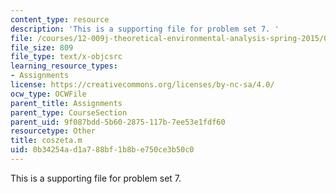 ```yaml
---
content_type: resource
description: 'This is a supporting file for problem set 7. '
file: /courses/12-009j-theoretical-environmental-analysis-spring-2015/0b34254ad1a788bf1b8be750ce3b50c0_coszeta.m
file_size: 809
file_type: text/x-objcsrc
learning_resource_types:
- Assignments
license: https://creativecommons.org/licenses/by-nc-sa/4.0/
ocw_type: OCWFile
parent_title: Assignments
parent_type: CourseSection
parent_uid: 9f087bdd-5b60-2875-117b-7ee53e1fdf60
resourcetype: Other
title: coszeta.m
uid: 0b34254a-d1a7-88bf-1b8b-e750ce3b50c0
---
```

This is a supporting file for problem set 7. 